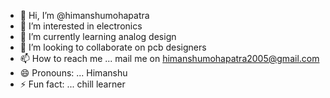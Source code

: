 - 👋 Hi, I’m @himanshumohapatra
- 👀 I’m interested in electronics
- 🌱 I’m currently learning analog design
- 💞️ I’m looking to collaborate on pcb designers
- 📫 How to reach me ... mail me on himanshumohapatra2005@gmail.com
- 😄 Pronouns: ... Himanshu
- ⚡ Fun fact: ... chill learner

<!---
himanshumohapatra/himanshumohapatra is a ✨ special ✨ repository because its `README.md` (this file) appears on your GitHub profile.
You can click the Preview link to take a look at your changes.
--->
